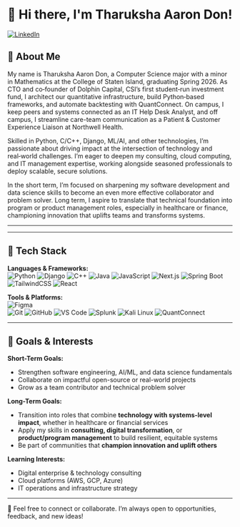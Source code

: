 # 👋 Hi there, I'm Tharuksha Aaron Don!

[![LinkedIn](https://img.shields.io/badge/LinkedIn-Connect-blue?style=flat&logo=linkedin)](https://www.linkedin.com/in/aaron-don-a77549263/)

## 🧠 About Me

My name is Tharuksha Aaron Don, a Computer Science major with a minor in Mathematics at the College of Staten Island, graduating Spring 2026. As CTO and co‑founder of Dolphin Capital, CSI’s first student‑run investment fund, I architect our quantitative infrastructure, build Python‑based frameworks, and automate backtesting with QuantConnect. On campus, I keep peers and systems connected as an IT Help Desk Analyst, and off campus, I streamline care-team communication as a Patient & Customer Experience Liaison at Northwell Health.

Skilled in Python, C/C++, Django, ML/AI, and other technologies, I’m passionate about driving impact at the intersection of technology and real‑world challenges. I’m eager to deepen my consulting, cloud computing, and IT management expertise, working alongside seasoned professionals to deploy scalable, secure solutions.

In the short term, I’m focused on sharpening my software development and data science skills to become an even more effective collaborator and problem solver. Long term, I aspire to translate that technical foundation into program or product management roles, especially in healthcare or finance, championing innovation that uplifts teams and transforms systems.

---

---

## 🚀 Tech Stack

**Languages & Frameworks:**  
![Python](https://img.shields.io/badge/Python-3776AB?style=flat&logo=python&logoColor=white)
![Django](https://img.shields.io/badge/Django-092E20?style=flat&logo=django&logoColor=white)
![C++](https://img.shields.io/badge/C++-00599C?style=flat&logo=c%2B%2B&logoColor=white)
![Java](https://img.shields.io/badge/Java-007396?style=flat&logo=java&logoColor=white)
![JavaScript](https://img.shields.io/badge/JavaScript-F7DF1E?style=flat&logo=javascript&logoColor=black)
![Next.js](https://img.shields.io/badge/Next.js-000000?style=flat&logo=next.js&logoColor=white)
![Spring Boot](https://img.shields.io/badge/Spring_Boot-6DB33F?style=flat&logo=spring-boot&logoColor=white)
![TailwindCSS](https://img.shields.io/badge/TailwindCSS-38B2AC?style=flat&logo=tailwind-css&logoColor=white)
![React](https://img.shields.io/badge/React-20232A?style=flat&logo=react&logoColor=61DAFB)

**Tools & Platforms:**  
![Figma](https://img.shields.io/badge/Figma-F24E1E?style=flat&logo=figma&logoColor=white)  
![Git](https://img.shields.io/badge/Git-F05032?style=flat&logo=git&logoColor=white)
![GitHub](https://img.shields.io/badge/GitHub-181717?style=flat&logo=github&logoColor=white)
![VS Code](https://img.shields.io/badge/VSCode-007ACC?style=flat&logo=visual-studio-code&logoColor=white)
![Splunk](https://img.shields.io/badge/Splunk-000000?style=flat&logo=splunk&logoColor=white)
![Kali Linux](https://img.shields.io/badge/Kali_Linux-557C94?style=flat&logo=kalilinux&logoColor=white)
![QuantConnect](https://img.shields.io/badge/QuantConnect-black?style=flat&logo=data&logoColor=white)

---

## 🎯 Goals & Interests

**Short-Term Goals:**  
- Strengthen software engineering, AI/ML, and data science fundamentals  
- Collaborate on impactful open-source or real-world projects  
- Grow as a team contributor and technical problem solver

**Long-Term Goals:**  
- Transition into roles that combine **technology with systems-level impact**, whether in healthcare or financial services  
- Apply my skills in **consulting, digital transformation**, or **product/program management** to build resilient, equitable systems  
- Be part of communities that **champion innovation and uplift others**

**Learning Interests:**  
- Digital enterprise & technology consulting  
- Cloud platforms (AWS, GCP, Azure)  
- IT operations and infrastructure strategy

---

💬 Feel free to connect or collaborate. I’m always open to opportunities, feedback, and new ideas!
